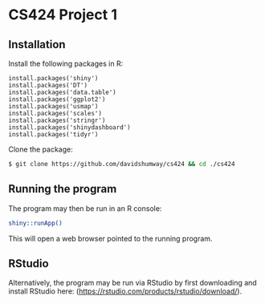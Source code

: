 # CS424 Project 1

## Installation
Install the following packages in R:
```
install.packages('shiny')
install.packages('DT')
install.packages('data.table')
install.packages('ggplot2')
install.packages('usmap')
install.packages('scales')
install.packages('stringr')
install.packages('shinydashboard')
install.packages('tidyr')
```

Clone the package:
```bash
$ git clone https://github.com/davidshumway/cs424 && cd ./cs424
```

## Running the program
The program may then be run in an R console:
```bash
shiny::runApp()
```
This will open a web browser pointed to the running program.

## RStudio
Alternatively, the program may be run via RStudio by first downloading and install RStudio here: (https://rstudio.com/products/rstudio/download/).

